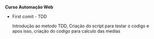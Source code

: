 **Curso Automação Web**

* First comit - TDD

  Introdução ao metodo TDD, Criação do script para testar o codigo e apos isso, criação do codigo para calculo das medias
